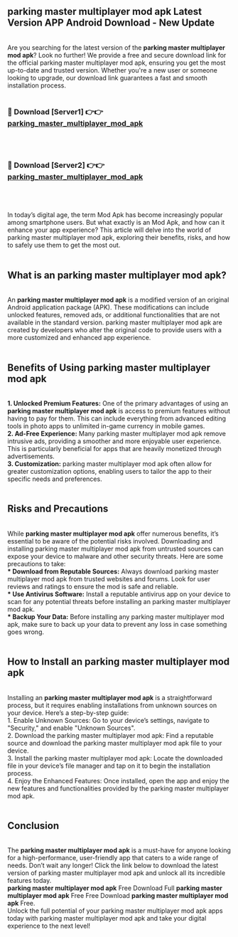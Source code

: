 ## parking master multiplayer mod apk Latest Version APP Android Download - New Update
<br>
Are you searching for the latest version of the <strong>parking master multiplayer mod apk</strong>? Look no further! We provide a free and secure download link for the official parking master multiplayer mod apk, ensuring you get the most up-to-date and trusted version. Whether you're a new user or someone looking to upgrade, our download link guarantees a fast and smooth installation process.
<br>
<br>
<h3>🔴 Download [Server1] 👉👉 <a href="https://modyolo.store/parking+master+multiplayer+mod+apk">parking_master_multiplayer_mod_apk</a></h3><br>
<br>
<h3>🔴 Download [Server2] 👉👉 <a href="https://modyolo.store/parking+master+multiplayer+mod+apk">parking_master_multiplayer_mod_apk</a></h3><br>
<br>
<br>
In today’s digital age, the term Mod Apk has become increasingly popular among smartphone users. But what exactly is an Mod Apk, and how can it enhance your app experience? This article will delve into the world of parking master multiplayer mod apk, exploring their benefits, risks, and how to safely use them to get the most out.
<br>
<br>
<h2>What is an parking master multiplayer mod apk?</h2>
<br>
An <strong>parking master multiplayer mod apk</strong> is a modified version of an original Android application package (APK). These modifications can include unlocked features, removed ads, or additional functionalities that are not available in the standard version. parking master multiplayer mod apk are created by developers who alter the original code to provide users with a more customized and enhanced app experience.
<br>
<br>
<h2>Benefits of Using parking master multiplayer mod apk</h2>
<br>
<strong> 1. Unlocked Premium Features:</strong> One of the primary advantages of using an <strong>parking master multiplayer mod apk</strong> is access to premium features without having to pay for them. This can include everything from advanced editing tools in photo apps to unlimited in-game currency in mobile games.
<br>
<strong> 2. Ad-Free Experience:</strong> Many parking master multiplayer mod apk remove intrusive ads, providing a smoother and more enjoyable user experience. This is particularly beneficial for apps that are heavily monetized through advertisements.
<br>
<strong> 3. Customization:</strong> parking master multiplayer mod apk often allow for greater customization options, enabling users to tailor the app to their specific needs and preferences.
<br>
<br>
<h2>Risks and Precautions</h2>
<br>
While <strong>parking master multiplayer mod apk</strong> offer numerous benefits, it’s essential to be aware of the potential risks involved. Downloading and installing parking master multiplayer mod apk from untrusted sources can expose your device to malware and other security threats. Here are some precautions to take:
<br>
<strong> * Download from Reputable Sources:</strong> Always download parking master multiplayer mod apk from trusted websites and forums. Look for user reviews and ratings to ensure the mod is safe and reliable.
<br>
<strong> * Use Antivirus Software:</strong> Install a reputable antivirus app on your device to scan for any potential threats before installing an parking master multiplayer mod apk.
<br>
<strong> * Backup Your Data:</strong> Before installing any parking master multiplayer mod apk, make sure to back up your data to prevent any loss in case something goes wrong.
<br>
<br>
<h2>How to Install an parking master multiplayer mod apk</h2>
<br>
Installing an <strong>parking master multiplayer mod apk</strong> is a straightforward process, but it requires enabling installations from unknown sources on your device. Here’s a step-by-step guide:
<br>
 1. Enable Unknown Sources: Go to your device’s settings, navigate to "Security," and enable "Unknown Sources".
<br>
 2. Download the parking master multiplayer mod apk: Find a reputable source and download the parking master multiplayer mod apk file to your device.
<br>
 3. Install the parking master multiplayer mod apk: Locate the downloaded file in your device’s file manager and tap on it to begin the installation process.
<br>
 4. Enjoy the Enhanced Features: Once installed, open the app and enjoy the new features and functionalities provided by the parking master multiplayer mod apk.
<br>
<br>
<h2><strong>Conclusion</strong></h2>
<br>
The <strong>parking master multiplayer mod apk</strong> is a must-have for anyone looking for a high-performance, user-friendly app that caters to a wide range of needs. Don’t wait any longer! Click the link below to download the latest version of parking master multiplayer mod apk and unlock all its incredible features today.
<br>
<strong>parking master multiplayer mod apk</strong> Free Download Full <strong>parking master multiplayer mod apk</strong> Free Free Download <strong>parking master multiplayer mod apk</strong> Free.
<br>
Unlock the full potential of your parking master multiplayer mod apk apps today with parking master multiplayer mod apk and take your digital experience to the next level!